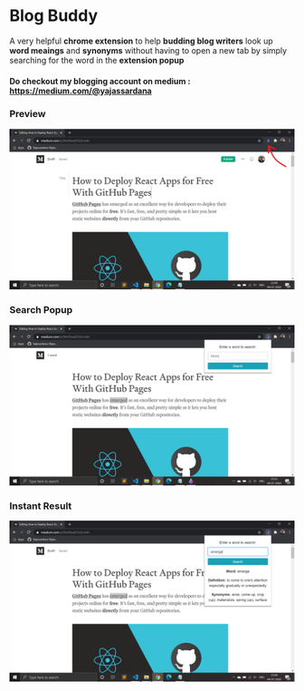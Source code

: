 Blog Buddy
================
 A very helpful **chrome extension** to help **budding blog writers** look up **word meaings** and **synonyms** without having to open a new tab by simply searching for the word in the **extension popup**
#### Do checkout my blogging account on medium : https://medium.com/@yajassardana
### Preview
![Extension](https://github.com/Yajassardana/Blog-Buddy/blob/master/ReadMeImg/Screenshot%20(160).png)
### Search Popup
![Popup](https://github.com/Yajassardana/Blog-Buddy/blob/master/ReadMeImg/Screenshot%20(161).png)
### Instant Result
![Result](https://github.com/Yajassardana/Blog-Buddy/blob/master/ReadMeImg/Screenshot%20(159).png)
